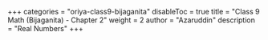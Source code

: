 +++
categories = "oriya-class9-bijaganita"
disableToc = true
title = "Class 9 Math (Bijaganita) - Chapter 2"
weight = 2
author = "Azaruddin"
description = "Real Numbers"
+++
